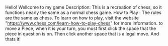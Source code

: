 Hello! Wellcome to my game
Description: This is a recreation of chess, so it functions nearly the same as a normal chess game.
How to Play : The rules are the same as chess. To learn on how to play, visit the website 
"https://www.chess.com/learn-how-to-play-chess" for more information.
to move a Piece, when it is your turn, you must first click the space that the piece in question is on. Then click another space that is a legal move.
And thats it!
